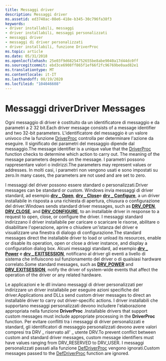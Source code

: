 ```yaml
---
title: Messaggi driver
description: Messaggi driver
ms.assetid: ed3748ac-08e6-418e-b345-30c796fa38f3
keywords:
- driver installabili, messaggi
- driver installabili, messaggi personalizzati
- messaggi driver
- messaggi di driver personalizzati
- driver installabili, funzione DriverProc
ms.topic: article
ms.date: 05/31/2018
ms.openlocfilehash: 25e03f9d68254752655be8abe9040a17d44dc0ff
ms.sourcegitcommit: ebd3ce6908ff865f1ef66f2fc96769be0aad82e1
ms.translationtype: MT
ms.contentlocale: it-IT
ms.lasthandoff: 08/19/2020
ms.locfileid: "104046608"
---
```

# <a name="driver-messages"></a><span data-ttu-id="69186-108">Messaggi driver</span><span class="sxs-lookup"><span data-stu-id="69186-108">Driver Messages</span></span>

<span data-ttu-id="69186-109">Ogni messaggio di driver è costituito da un identificatore di messaggio e da parametri a 2 32 bit.</span><span class="sxs-lookup"><span data-stu-id="69186-109">Each driver message consists of a message identifier and two 32-bit parameters.</span></span> <span data-ttu-id="69186-110">L'identificatore del messaggio è un valore univoco che la funzione [DriverProc](/windows/win32/api/mmiscapi/nc-mmiscapi-driverproc) controlla per determinare l'azione da eseguire. Il significato dei parametri del messaggio dipende dal messaggio.</span><span class="sxs-lookup"><span data-stu-id="69186-110">The message identifier is a unique value that the [DriverProc](/windows/win32/api/mmiscapi/nc-mmiscapi-driverproc) function checks to determine which action to carry out. The meaning of the message parameters depends on the message.</span></span> <span data-ttu-id="69186-111">I parametri possono rappresentare valori o indirizzi.</span><span class="sxs-lookup"><span data-stu-id="69186-111">The parameters may represent values or addresses.</span></span> <span data-ttu-id="69186-112">In molti casi, i parametri non vengono usati e sono impostati su zero.</span><span class="sxs-lookup"><span data-stu-id="69186-112">In many cases, the parameters are not used and are set to zero.</span></span>

<span data-ttu-id="69186-113">I messaggi del driver possono essere standard o personalizzati.</span><span class="sxs-lookup"><span data-stu-id="69186-113">Driver messages can be standard or custom.</span></span> <span data-ttu-id="69186-114">Windows invia messaggi di driver standard, ad esempio [**drv \_ Open**](drv-open.md), [**drv \_ Close**](drv-close.md)e [**drv \_ Configure**](drv-configure.md), a un driver installabile in risposta a una richiesta di apertura, chiusura o configurazione del driver.</span><span class="sxs-lookup"><span data-stu-id="69186-114">Windows sends standard driver messages, such as [**DRV\_OPEN**](drv-open.md), [**DRV\_CLOSE**](drv-close.md), and [**DRV\_CONFIGURE**](drv-configure.md), to an installable driver in response to a request to open, close, or configure the driver.</span></span> <span data-ttu-id="69186-115">I messaggi standard indirizzano il driver installabile per caricare o scaricare le risorse, abilitare o disabilitare l'operazione, aprire o chiudere un'istanza del driver e visualizzare una finestra di dialogo di configurazione.</span><span class="sxs-lookup"><span data-stu-id="69186-115">The standard messages direct the installable driver to load or unload its resources, enable or disable its operation, open or close a driver instance, and display a configuration dialog box.</span></span> <span data-ttu-id="69186-116">Alcuni messaggi standard, ad esempio [**drv \_ Power**](drv-power.md) e [**drv \_ EXITSESSION**](drv-exitsession.md), notificano al driver gli eventi a livello di sistema che influiscono sul funzionamento del driver o di qualsiasi hardware correlato.</span><span class="sxs-lookup"><span data-stu-id="69186-116">Some standard messages, such as [**DRV\_POWER**](drv-power.md) and [**DRV\_EXITSESSION**](drv-exitsession.md), notify the driver of system-wide events that affect the operation of the driver or any related hardware.</span></span>

<span data-ttu-id="69186-117">Le applicazioni e le dll inviano messaggi di driver personalizzati per indirizzare un driver installabile per eseguire azioni specifiche del driver.</span><span class="sxs-lookup"><span data-stu-id="69186-117">Applications and DLLs send custom driver messages to direct an installable driver to carry out driver-specific actions.</span></span> <span data-ttu-id="69186-118">I driver installabili che supportano messaggi personalizzati devono includere l'elaborazione appropriata nella funzione **DriverProc** .</span><span class="sxs-lookup"><span data-stu-id="69186-118">Installable drivers that support custom messages must include appropriate processing in the **DriverProc** function.</span></span> <span data-ttu-id="69186-119">Per evitare conflitti tra i messaggi di driver personalizzati e standard, gli identificatori di messaggio personalizzati devono avere valori compresi tra DRV \_ riservato all' \_ utente DRV.</span><span class="sxs-lookup"><span data-stu-id="69186-119">To prevent conflict between custom and standard driver messages, custom message identifiers must have values ranging from DRV\_RESERVED to DRV\_USER.</span></span> <span data-ttu-id="69186-120">I messaggi personalizzati passati alla funzione [DefDriverProc](/windows/win32/api/mmiscapi/nf-mmiscapi-defdriverproc) vengono ignorati.</span><span class="sxs-lookup"><span data-stu-id="69186-120">Custom messages passed to the [DefDriverProc](/windows/win32/api/mmiscapi/nf-mmiscapi-defdriverproc) function are ignored.</span></span>

 

 